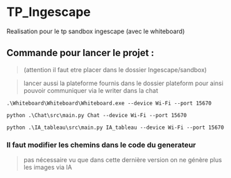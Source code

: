 # TP_Ingescape
Realisation pour le tp sandbox ingescape (avec le whiteboard)

## Commande pour lancer le projet :
> (attention il faut etre placer dans le dossier Ingescape/sandbox)

> lancer aussi la plateforme fournis dans le dossier plateform pour ainsi pouvoir communiquer via le writer dans la chat
```
.\Whiteboard\Whiteboard\Whiteboard.exe --device Wi-Fi --port 15670
```
```
python .\Chat\src\main.py Chat --device Wi-Fi --port 15670
```
```
python .\IA_tableau\src\main.py IA_tableau --device Wi-Fi --port 15670 
```

### Il faut modifier les chemins dans le code du generateur
> pas nécessaire vu que dans cette dernière version on ne génère plus les images via IA

